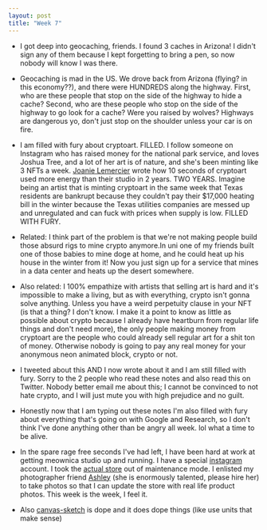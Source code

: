 ```yaml
---
layout: post
title: "Week 7"
---
```

- I got deep into geocaching, friends. I found 3 caches in Arizona! I didn't sign any of them
because I kept forgetting to bring a pen, so now nobody will know I was there. 

- Geocaching is mad in the US. We drove back from Arizona (flying? in this economy??), and there were
HUNDREDS along the highway. First, who are these people that stop on the side of the highway to hide a cache? 
Second, who are these people who stop on the side of the highway to go look for a cache? Were you raised by
wolves? Highways are dangerous yo, don't just stop on the shoulder unless your car is on fire.

- I am filled with fury about cryptoart. FILLED. I follow someone on Instagram who has raised money for the 
national park service, and loves Joshua Tree, and a lot of her art is of nature, and she's been minting like
3 NFTs a week. [Joanie Lemercier](https://joanielemercier.com/the-problem-of-cryptoart/) wrote how 10 seconds of
cryptoart used more energy than their studio in 2 years. TWO YEARS. Imagine being an artist that is
minting cryptoart in the same week that Texas residents are bankrupt because they couldn't pay their
$17,000 heating bill in the winter because the Texas utilities companies are messed up and unregulated and
can fuck with prices when supply is low. FILLED WITH FURY.

- Related: I think part of the problem is that we're not making people build those absurd rigs to mine crypto
anymore.In uni one of my friends built one of those babies to mine doge at home, and he could heat up his
house in the winter from it! Now you just sign up for a service that mines in a data center and heats up the
desert somewhere.

- Also related: I 100% empathize with artists that selling art is hard and it's impossible to make a living,
but as with everything, crypto isn't gonna solve anything. Unless you have a weird perpetuity clause in your
NFT (is that a thing? I don't know. I make it a point to know as little as possible about crypto because I already
have heartburn from regular life things and don't need more), the only people making money from cryptoart are the people who
could already sell regular art for a shit ton of money. Otherwise nobody is going to pay any real money
for your anonymous neon animated block, crypto or not. 

- I tweeted about this AND I now wrote about it and I am still filled with fury. Sorry to the 2 people
who read these notes and also read this on Twitter. Nobody better email me about this; I cannot be convinced to not hate crypto, and I will just mute you with high prejudice and no guilt.

- Honestly now that I am typing out these notes I'm also filled with fury about everything that's
going on with Google and Research, so I don't think I've done anything other than be angry all week. lol what 
a time to be alive.

- In the spare rage free seconds I've had left, I have been hard at work at getting meownica studio up and running. I have a special [instagram](https://www.instagram.com/meownica.studio/) account. I took the [actual store](https://www.meownica.studio/) out of maintenance mode. I enlisted my photographer friend [Ashley](https://www.ashleybatz.com/) (she is enormously talented, please hire her) to take photos so that I can update the store with real life product photos. This week is the week, I feel it.

- Also [canvas-sketch](https://github.com/mattdesl/canvas-sketch) is dope and it does dope things (like use units that make sense)

